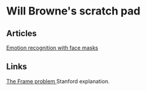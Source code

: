 # Will Browne's scratch pad
  
  ## Articles 
 [Emotion recognition with face masks ](https://theconversation.com/when-faces-are-partially-covered-neither-people-nor-algorithms-are-good-at-reading-emotions-165005)
  
 ## Links
 [The Frame problem ](https://plato.stanford.edu/entries/frame-problem/) Stanford explanation.
  
  


